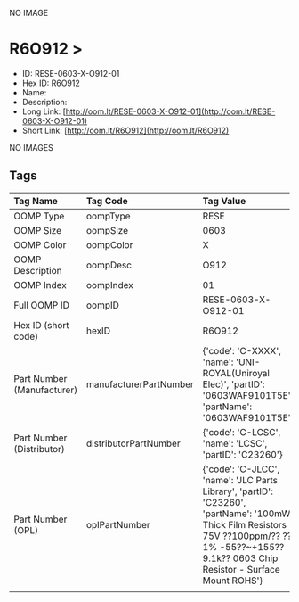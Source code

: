 


  
NO IMAGE  
# R6O912 > 

- ID: RESE-0603-X-O912-01
- Hex ID: R6O912
- Name: 
- Description: 
- Long Link: [http://oom.lt/RESE-0603-X-O912-01](http://oom.lt/RESE-0603-X-O912-01)
- Short Link: [http://oom.lt/R6O912](http://oom.lt/R6O912)
  
NO IMAGES  
## Tags
  

|Tag Name|Tag Code|Tag Value|
| :--- | :--- | :--- |
|OOMP Type|oompType|RESE|
|OOMP Size|oompSize|0603|
|OOMP Color|oompColor|X|
|OOMP Description|oompDesc|O912|
|OOMP Index|oompIndex|01|
|Full OOMP ID|oompID|RESE-0603-X-O912-01|
|Hex ID (short code)|hexID|R6O912|
|Part Number (Manufacturer)|manufacturerPartNumber|{'code': 'C-XXXX', 'name': 'UNI-ROYAL(Uniroyal Elec)', 'partID': '0603WAF9101T5E', 'partName': '0603WAF9101T5E'}|
|Part Number (Distributor)|distributorPartNumber|{'code': 'C-LCSC', 'name': 'LCSC', 'partID': 'C23260'}|
|Part Number (OPL)|oplPartNumber|{'code': 'C-JLCC', 'name': 'JLC Parts Library', 'partID': 'C23260', 'partName': '100mW Thick Film Resistors 75V ??100ppm/?? ??1% -55??~+155?? 9.1k?? 0603  Chip Resistor - Surface Mount ROHS'}|
||||
